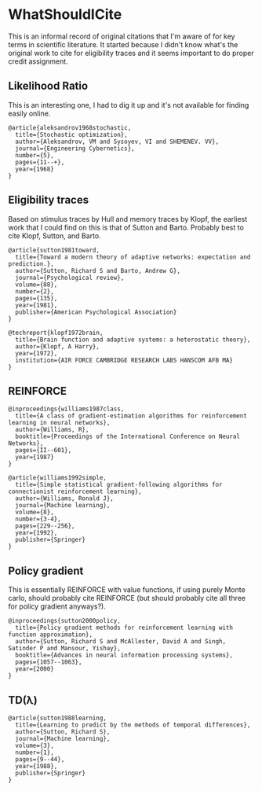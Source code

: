 # WhatShouldICite
This is an informal record of original citations that I'm aware of for key terms in scientific literature. It started because I didn't know what's the original work to cite for eligibility traces and it seems important to do proper credit assignment.

## Likelihood Ratio

This is an interesting one, I had to dig it up and it's not available for finding easily online. 

```
@article{aleksandrov1968stochastic,
  title={Stochastic optimization},
  author={Aleksandrov, VM and Sysoyev, VI and SHEMENEV. VV},
  journal={Engineering Cybernetics},
  number={5},
  pages={11--+},
  year={1968}
}

```


## Eligibility traces

Based on stimulus traces by Hull and memory traces by Klopf, the earliest work that I could find on this is that of Sutton and Barto. Probably best to cite Klopf, Sutton, and Barto.

```
@article{sutton1981toward,
  title={Toward a modern theory of adaptive networks: expectation and prediction.},
  author={Sutton, Richard S and Barto, Andrew G},
  journal={Psychological review},
  volume={88},
  number={2},
  pages={135},
  year={1981},
  publisher={American Psychological Association}
}

@techreport{klopf1972brain,
  title={Brain function and adaptive systems: a heterostatic theory},
  author={Klopf, A Harry},
  year={1972},
  institution={AIR FORCE CAMBRIDGE RESEARCH LABS HANSCOM AFB MA}
}

```

## REINFORCE

```
@inproceedings{williams1987class,
  title={A class of gradient-estimation algorithms for reinforcement learning in neural networks},
  author={Williams, R},
  booktitle={Proceedings of the International Conference on Neural Networks},
  pages={II--601},
  year={1987}
}

@article{williams1992simple,
  title={Simple statistical gradient-following algorithms for connectionist reinforcement learning},
  author={Williams, Ronald J},
  journal={Machine learning},
  volume={8},
  number={3-4},
  pages={229--256},
  year={1992},
  publisher={Springer}
}
```

## Policy gradient

This is essentially REINFORCE with value functions, if using purely Monte carlo, should probably cite REINFORCE (but should probably cite all three for policy gradient anyways?).
```
@inproceedings{sutton2000policy,
  title={Policy gradient methods for reinforcement learning with function approximation},
  author={Sutton, Richard S and McAllester, David A and Singh, Satinder P and Mansour, Yishay},
  booktitle={Advances in neural information processing systems},
  pages={1057--1063},
  year={2000}
}
```

## TD(λ)

```
@article{sutton1988learning,
  title={Learning to predict by the methods of temporal differences},
  author={Sutton, Richard S},
  journal={Machine learning},
  volume={3},
  number={1},
  pages={9--44},
  year={1988},
  publisher={Springer}
}
```

